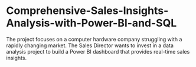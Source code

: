 # Comprehensive-Sales-Insights-Analysis-with-Power-BI-and-SQL
The project focuses on a computer hardware company struggling with a rapidly changing market. The Sales Director wants to invest in a data analysis project to build a Power BI dashboard that provides real-time sales insights.
